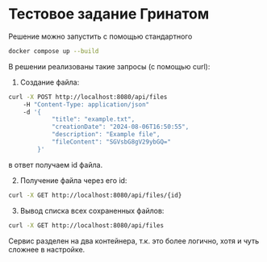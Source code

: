 # Тестовое задание Гринатом
Решение можно запустить с помощью стандартного
```sh
docker compose up --build
```
В решении реализованы такие запросы (с помощью curl):

1) Cоздание файла:
```sh
curl -X POST http://localhost:8080/api/files 
    -H "Content-Type: application/json" 
    -d '{
            "title": "example.txt",
            "creationDate": "2024-08-06T16:50:55",
            "description": "Example file",
            "fileContent": "SGVsbG8gV29ybGQ="
        }'
```
в ответ получаем id файла.

2) Получение файла через его id:
```sh
curl -X GET http://localhost:8080/api/files/{id}
```

3) Вывод списка всех сохраненных файлов:
```sh
curl -X GET http://localhost:8080/api/files
```
Сервис разделен на два контейнера, т.к. это более логично, хотя и чуть сложнее в настройке.

